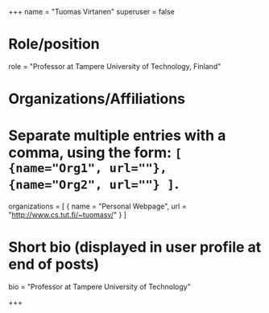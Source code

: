 +++
name = "Tuomas Virtanen"
superuser = false

# Role/position
role = "Professor at Tampere University of Technology, Finland"

# Organizations/Affiliations
#   Separate multiple entries with a comma, using the form: `[ {name="Org1", url=""}, {name="Org2", url=""} ]`.
organizations = [ { name = "Personal Webpage", url = "http://www.cs.tut.fi/~tuomasv/" } ]

# Short bio (displayed in user profile at end of posts)
bio = "Professor at Tampere University of Technology"

+++


